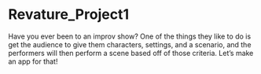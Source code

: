 # Revature_Project1

Have you ever been to an improv show? One of the things they like to do is get the audience to give them characters, settings, and a scenario, and the performers will then perform a scene based off of those criteria. Let’s make an app for that!
